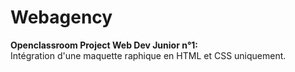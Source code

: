 # Webagency
__**Openclassroom Project Web Dev Junior n°1:**__<br>
Intégration d'une maquette raphique en HTML et CSS uniquement.
